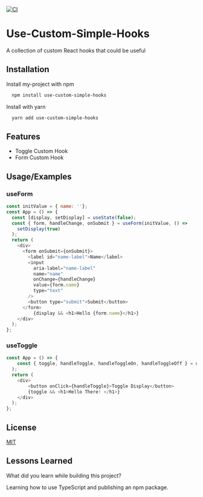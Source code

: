 [![CI](https://github.com/redxzeta/use-react-custom-hooks/actions/workflows/main.yml/badge.svg?branch=edge)](https://github.com/redxzeta/use-react-custom-hooks/actions/workflows/main.yml)

# Use-Custom-Simple-Hooks

A collection of custom React hooks that could be useful


## Installation

Install my-project with npm

```bash
  npm install use-custom-simple-hooks

```

Install with yarn 

```bash
  yarn add use-custom-simple-hooks

```    
## Features

- Toggle Custom Hook
- Form Custom Hook

## Usage/Examples

### useForm

```javascript
const initValue = { name: ''};
const App = () => {
  const [display, setDisplay] = useState(false);
  const { form, handleChange, onSubmit } = useForm(initValue, () =>
    setDisplay(true)
  );
  return (
    <div>
      <form onSubmit={onSubmit}>
        <label id="name-label">Name</label>
        <input
          aria-label="name-label"
          name="name"
          onChange={handleChange}
          value={form.name}
          type="text"
        />
        <button type="submit">Submit</button>
      </form>
          {display && <h1>Hello {form.name}</h1>}
    </div>
  );
};
```

### useToggle

```javascript
const App = () => {
    const { toggle, handleToggle, handleToggleOn, handleToggleOff } = useToggle()
  );
  return (
    <div>
        <button onClick={handleToggle}>Toggle Display</button>
        {toggle && <h1>Hello There! </h1>}
    </div>
  );
};
```
## License

[MIT](https://choosealicense.com/licenses/mit/)


## Lessons Learned

What did you learn while building this project? 


Learning how to use TypeScript and publishing an npm package.

